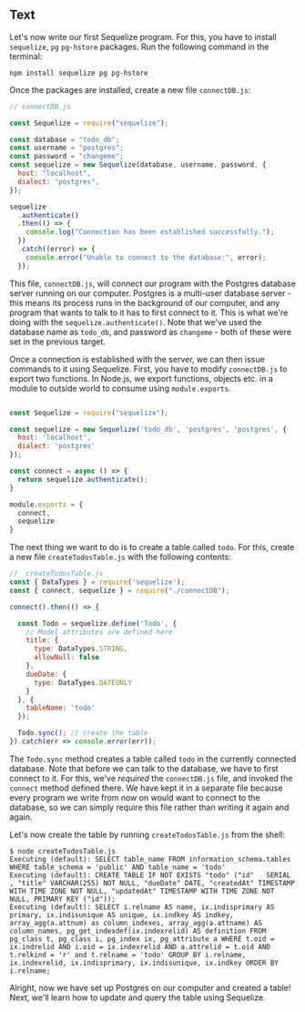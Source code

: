 ## Text

Let's now write our first Sequelize program. For this, you have to install `sequelize`, `pg` `pg-hstore` packages. Run the following command in the terminal:

```
npm install sequelize pg pg-hstore
```

Once the packages are installed, create a new file `connectDB.js`:

```js
// connectDB.js

const Sequelize = require("sequelize");

const database = "todo_db";
const username = "postgres";
const password = "changeme";
const sequelize = new Sequelize(database, username, password, {
  host: "localhost",
  dialect: "postgres",
});

sequelize
  .authenticate()
  .then(() => {
    console.log("Connection has been established successfully.");
  })
  .catch((error) => {
    console.error("Unable to connect to the database:", error);
  });

```

This file, `connectDB.js`, will connect our program with the Postgres database server running on our computer. Postgres is a multi-user database server - this means its process runs in the background of our computer, and any program that wants to talk to it has to first connect to it. This is what we're doing with the `sequelize.authenticate()`. Note that we've used the database name as `todo_db`, and password as `changeme` - both of these were set in the previous target.

Once a connection is established with the server, we can then issue commands to it using Sequelize. First, you have to modify `connectDB.js` to export two functions. In Node.js, we export functions, objects etc. in a module to outside world to consume using `module.exports`.

```js

const Sequelize = require("sequelize");

const sequelize = new Sequelize('todo_db', 'postgres', 'postgres', {
  host: 'localhost',
  dialect: 'postgres'
});

const connect = async () => {
  return sequelize.authenticate();
}

module.exports = {
  connect,
  sequelize
}

```

The next thing we want to do is to create a table called `todo`. For this, create a new file `createTodosTable.js` with the following contents:

```js
//  createTodosTable.js
const { DataTypes } = require('sequelize');
const { connect, sequelize } = require("./connectDB");

connect().then(() => {

  const Todo = sequelize.define('Todo', {
    // Model attributes are defined here
    title: {
      type: DataTypes.STRING,
      allowNull: false
    },
    dueDate: {
      type: DataTypes.DATEONLY
    }
  }, {
    tableName: 'todo'
  });

  Todo.sync(); // create the table
}).catch(err => console.error(err));

```

The `Todo.sync` method creates a table called `todo` in the currently connected database. Note that before we can talk to the database, we have to first connect to it. For this, we've _required_ the `connectDB.js` file, and invoked the `connect` method defined there. We have kept it in a separate file because every program we write from now on would want to connect to the database, so we can simply require this file rather than writing it again and again.

Let's now create the table by running `createTodosTable.js` from the shell:

```
$ node createTodosTable.js
Executing (default): SELECT table_name FROM information_schema.tables WHERE table_schema = 'public' AND table_name = 'todo'
Executing (default): CREATE TABLE IF NOT EXISTS "todo" ("id"   SERIAL , "title" VARCHAR(255) NOT NULL, "dueDate" DATE, "createdAt" TIMESTAMP WITH TIME ZONE NOT NULL, "updatedAt" TIMESTAMP WITH TIME ZONE NOT NULL, PRIMARY KEY ("id"));
Executing (default): SELECT i.relname AS name, ix.indisprimary AS primary, ix.indisunique AS unique, ix.indkey AS indkey, array_agg(a.attnum) as column_indexes, array_agg(a.attname) AS column_names, pg_get_indexdef(ix.indexrelid) AS definition FROM pg_class t, pg_class i, pg_index ix, pg_attribute a WHERE t.oid = ix.indrelid AND i.oid = ix.indexrelid AND a.attrelid = t.oid AND t.relkind = 'r' and t.relname = 'todo' GROUP BY i.relname, ix.indexrelid, ix.indisprimary, ix.indisunique, ix.indkey ORDER BY i.relname;
```

Alright, now we have set up Postgres on our computer and created a table! Next, we'll learn how to update and query the table using Sequelize.
